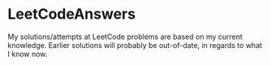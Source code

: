 # LeetCodeAnswers
My solutions/attempts at LeetCode problems are based on my current knowledge.
Earlier solutions will probably be out-of-date, in regards to what I know now.
